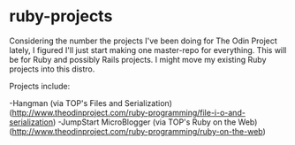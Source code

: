 # ruby-projects
Considering the number the projects I've been doing for The Odin Project lately, I figured I'll just start making one master-repo for everything. This will be for Ruby and possibly Rails projects. I might move my existing Ruby projects into this distro.

Projects include:

-Hangman (via TOP's Files and Serialization) (http://www.theodinproject.com/ruby-programming/file-i-o-and-serialization)
-JumpStart MicroBlogger (via TOP's Ruby on the Web) (http://www.theodinproject.com/ruby-programming/ruby-on-the-web)
